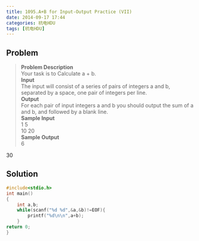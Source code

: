 ```yaml
---
title: 1095.A+B for Input-Output Practice (VII)
date: 2014-09-17 17:44
categories: 杭电HDU
tags: [杭电HDU]
---
```

## Problem
>**Problem Description**  
Your task is to Calculate a + b.  
**Input**  
The input will consist of a series of pairs of integers a and b, separated by a space, one pair of integers per line.   
**Output**  
For each pair of input integers a and b you should output the sum of a and b, and followed by a blank line.   
**Sample Input**  
1 5  
10 20  
**Sample Output**  
6  
  
30  

## Solution
```cpp
#include<stdio.h>
int main()
{
    int a,b;
    while(scanf("%d %d",&a,&b)!=EOF){
        printf("%d\n\n",a+b);
    }
return 0;
}
```
